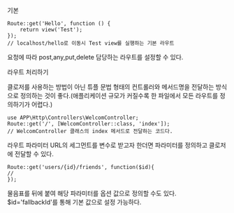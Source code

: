 
기본 
```
Route::get('Hello', function () {
    return view('Test');
});
// localhost/hello로 이동시 Test view를 실행하는 기본 라우트
```
요청에 따라 post,any,put,delete 담당하는 라우트를 설정할 수 있다.

라우트 처리하기

클로저를 사용하는 방법이 아닌 튜플 문법 형태의 컨트롤러와 메서드명을 전달하는 방식으로 정의하는 것이 좋다.(애플리케이션 규모가 커질수록 한 파일에서 모든 라우트를 정의하기가 어렵다.)

```
use APP\Http\Controllers\WelcomController;
Route::get('/', [WelcomController::class, 'index']);
// WelcomController 클래스의 index 메서드로 전달하는 코드다.
```

라우트 파라미터
URL의 세그먼트를 변수로 받고자 한더면 파라미터를 정의하고 클로저에 전달할 수 있다.
```
Route::get('users/{id}/friends', function($id){
//
});
```
물음표를 뒤에 붙여 해당 파라미터를 옵션 값으로 정의할 수도 있다.
$id='fallbackId'를 통해 기본 값으로 설정 가능하다.

